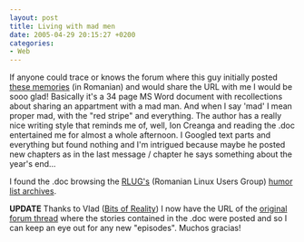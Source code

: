 ```yaml
---
layout: post
title: Living with mad men
date: 2005-04-29 20:15:27 +0200
categories:
- Web
---
```

If anyone could trace or knows the forum where this guy initially posted <a href="http://www.lug.ro/mlist/archive/humor/humor.2005-04/att-0055/ovidiu.zip">these memories</a> (in Romanian) and would share the URL with me I would be sooo glad! Basically it's a 34 page MS Word document with recollections about sharing an appartment with a mad man. And when I say 'mad' I mean proper mad, with the "red stripe" and everything. The author has a really nice writing style that reminds me of, well, Ion Creanga and reading the .doc entertained me for almost a whole afternoon. I Googled text parts and everything but found nothing and I'm intrigued because maybe he posted new chapters as in the last message / chapter he says something about the year's end...

I found the .doc browsing the <a href="http://www.lug.ro">RLUG's</a> (Romanian Linux Users Group) <a href="http://www.lug.ro/mlist/archive/humor/humor.2005-04/0055.html">humor list archives</a>.

<b>UPDATE</b> Thanks to Vlad (<a href="http://electronic.idilis.ro/index.html">Bits of Reality</a>) I now have the URL of the <a href="http://forum.oltcit.ro/viewtopic.php?t=507">original forum thread</a> where the stories contained in the .doc were posted and so I can keep an eye out for any new "episodes". Muchos gracias!

